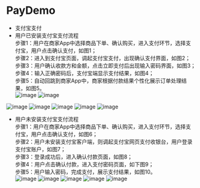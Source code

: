 # PayDemo 
* 支付宝支付<br/>
* 用户已安装支付宝支付流程<br/>
步骤1：用户在商家App中选择商品下单、确认购买，进入支付环节，选择支付宝，用户点击确认支付，如图1；<br/>
步骤2：进入到支付宝页面，调起支付宝支付，出现确认支付界面，如图2；<br/>
步骤3：用户确认收款方和金额，点击立即支付后出现输入密码界面，如图3；<br/>
步骤4：输入正确密码后，支付宝端显示支付结果，如图4；<br/>
步骤5：自动回跳到商家App中，商家根据付款结果个性化展示订单处理结果，如图5。<br/>
![image](https://github.com/kangkangding/PayDemo/blob/master/screen/AndroidEmulator1_0001.gif)
![image](https://github.com/kangkangding/PayDemo/blob/master/screen/AndroidEmulator2_0001.gif)

![image](https://github.com/kangkangding/PayDemo/blob/master/screen/1.png)
![image](https://github.com/kangkangding/PayDemo/blob/master/screen/3.png)
![image](https://github.com/kangkangding/PayDemo/blob/master/screen/4.png)
![image](https://github.com/kangkangding/PayDemo/blob/master/screen/5.png)
![image](https://github.com/kangkangding/PayDemo/blob/master/screen/6.png)<br/>
* 用户未安装支付宝支付流程<br/>
步骤1：用户在商家App中选择商品下单、确认购买，进入支付环节，选择支付宝，用户点击确认支付，如图6；<br/>
步骤2：用户未安装支付宝客户端，则调起支付宝网页支付收银台，用户登录支付宝账户，如图7；<br/>
步骤3：登录成功后，进入确认付款页面，如图8；<br/>
步骤4：用户点击确认付款，进入支付密码页面，如下图9；<br/>
步骤5：用户输入密码，完成支付，展示支付结果，如图10。<br/>
![image](https://github.com/kangkangding/PayDemo/blob/master/screen/7.png)
![image](https://github.com/kangkangding/PayDemo/blob/master/screen/8.png)
![image](https://github.com/kangkangding/PayDemo/blob/master/screen/9.png)
![image](https://github.com/kangkangding/PayDemo/blob/master/screen/10.png)
![image](https://github.com/kangkangding/PayDemo/blob/master/screen/11.png)





